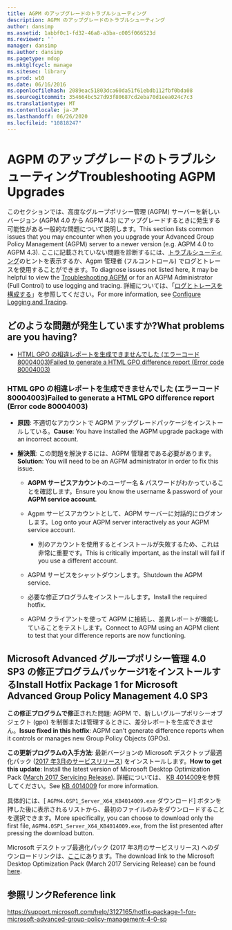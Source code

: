 ```yaml
---
title: AGPM のアップグレードのトラブルシューティング
description: AGPM のアップグレードのトラブルシューティング
author: dansimp
ms.assetid: 1abbf0c1-fd32-46a8-a3ba-c005f066523d
ms.reviewer: ''
manager: dansimp
ms.author: dansimp
ms.pagetype: mdop
ms.mktglfcycl: manage
ms.sitesec: library
ms.prod: w10
ms.date: 06/16/2016
ms.openlocfilehash: 2089eac51803dca60da51f61ebdb112fbf0bda08
ms.sourcegitcommit: 354664bc527d93f80687cd2eba70d1eea024c7c3
ms.translationtype: MT
ms.contentlocale: ja-JP
ms.lasthandoff: 06/26/2020
ms.locfileid: "10818247"
---
```

# <span data-ttu-id="96e40-103">AGPM のアップグレードのトラブルシューティング</span><span class="sxs-lookup"><span data-stu-id="96e40-103">Troubleshooting AGPM Upgrades</span></span>

<span data-ttu-id="96e40-104">このセクションでは、高度なグループポリシー管理 (AGPM) サーバーを新しいバージョン (AGPM 4.0 から AGPM 4.3) にアップグレードするときに発生する可能性がある一般的な問題について説明します。</span><span class="sxs-lookup"><span data-stu-id="96e40-104">This section lists common issues that you may encounter when you upgrade your Advanced Group Policy Management (AGPM) server to a newer version (e.g. AGPM 4.0 to AGPM 4.3).</span></span> <span data-ttu-id="96e40-105">ここに記載されていない問題を診断するには、[トラブルシューティング](troubleshooting-agpm-agpm40.md)のヒントを表示するか、Agpm 管理者 (フルコントロール) でログとトレースを使用することができます。</span><span class="sxs-lookup"><span data-stu-id="96e40-105">To diagnose issues not listed here, it may be helpful to view the [Troubleshooting AGPM](troubleshooting-agpm-agpm40.md) or for an AGPM Administrator (Full Control) to use logging and tracing.</span></span> <span data-ttu-id="96e40-106">詳細については、「[ログとトレースを構成する](configure-logging-and-tracing-agpm40.md)」を参照してください。</span><span class="sxs-lookup"><span data-stu-id="96e40-106">For more information, see [Configure Logging and Tracing](configure-logging-and-tracing-agpm40.md).</span></span>

## <span data-ttu-id="96e40-107">どのような問題が発生していますか?</span><span class="sxs-lookup"><span data-stu-id="96e40-107">What problems are you having?</span></span>

-   [<span data-ttu-id="96e40-108">HTML GPO の相違レポートを生成できませんでした (エラーコード 80004003)</span><span class="sxs-lookup"><span data-stu-id="96e40-108">Failed to generate a HTML GPO difference report (Error code 80004003)</span></span>](#bkmk-error-80004003)

### <a href="" id="bkmk-error-80004003"></a><span data-ttu-id="96e40-109">HTML GPO の相違レポートを生成できませんでした (エラーコード 80004003)</span><span class="sxs-lookup"><span data-stu-id="96e40-109">Failed to generate a HTML GPO difference report (Error code 80004003)</span></span>

-   <span data-ttu-id="96e40-110">**原因**: 不適切なアカウントで AGPM アップグレードパッケージをインストールしている。</span><span class="sxs-lookup"><span data-stu-id="96e40-110">**Cause**: You have installed the AGPM upgrade package with an incorrect account.</span></span>

-   <span data-ttu-id="96e40-111">**解決策**: この問題を解決するには、AGPM 管理者である必要があります。</span><span class="sxs-lookup"><span data-stu-id="96e40-111">**Solution**: You will need to be an AGPM administrator in order to fix this issue.</span></span>
    
    -   <span data-ttu-id="96e40-112">**AGPM サービスアカウント**のユーザー名 & パスワードがわかっていることを確認します。</span><span class="sxs-lookup"><span data-stu-id="96e40-112">Ensure you know the username & password of your **AGPM service account**.</span></span>

    -   <span data-ttu-id="96e40-113">Agpm サービスアカウントとして、AGPM サーバーに対話的にログオンします。</span><span class="sxs-lookup"><span data-stu-id="96e40-113">Log onto your AGPM server interactively as your AGPM service account.</span></span>
        
        -   <span data-ttu-id="96e40-114">別のアカウントを使用するとインストールが失敗するため、これは非常に重要です。</span><span class="sxs-lookup"><span data-stu-id="96e40-114">This is critically important, as the install will fail if you use a different account.</span></span>

    -   <span data-ttu-id="96e40-115">AGPM サービスをシャットダウンします。</span><span class="sxs-lookup"><span data-stu-id="96e40-115">Shutdown the AGPM service.</span></span>
    
    -   <span data-ttu-id="96e40-116">必要な修正プログラムをインストールします。</span><span class="sxs-lookup"><span data-stu-id="96e40-116">Install the required hotfix.</span></span>
    
    -   <span data-ttu-id="96e40-117">AGPM クライアントを使って AGPM に接続し、差異レポートが機能していることをテストします。</span><span class="sxs-lookup"><span data-stu-id="96e40-117">Connect to AGPM using an AGPM client to test that your difference reports are now functioning.</span></span>
    
## <span data-ttu-id="96e40-118">Microsoft Advanced グループポリシー管理 4.0 SP3 の修正プログラムパッケージ1をインストールする</span><span class="sxs-lookup"><span data-stu-id="96e40-118">Install Hotfix Package 1 for Microsoft Advanced Group Policy Management 4.0 SP3</span></span>
    
<span data-ttu-id="96e40-119">**この修正プログラムで修正**された問題: AGPM で、新しいグループポリシーオブジェクト (gpo) を制御または管理するときに、差分レポートを生成できません。</span><span class="sxs-lookup"><span data-stu-id="96e40-119">**Issue fixed in this hotfix**: AGPM can't generate difference reports when it controls or manages new Group Policy Objects (GPOs).</span></span>

<span data-ttu-id="96e40-120">**この更新プログラムの入手方法**: 最新バージョンの Microsoft デスクトップ最適化パック ([2017 年3月のサービスリリース](https://www.microsoft.com/download/details.aspx?id=54967)) をインストールします。</span><span class="sxs-lookup"><span data-stu-id="96e40-120">**How to get this update**: Install the latest version of Microsoft Desktop Optimization Pack ([March 2017 Servicing Release](https://www.microsoft.com/download/details.aspx?id=54967)).</span></span> <span data-ttu-id="96e40-121">詳細については、 [KB 4014009](https://support.microsoft.com/help/4014009/)を参照してください。</span><span class="sxs-lookup"><span data-stu-id="96e40-121">See [KB 4014009](https://support.microsoft.com/help/4014009/) for more information.</span></span>

<span data-ttu-id="96e40-122">具体的には、[ `AGPM4.0SP1_Server_X64_KB4014009.exe` ダウンロード] ボタンを押した後に表示されるリストから、最初のファイルのみをダウンロードすることを選択できます。</span><span class="sxs-lookup"><span data-stu-id="96e40-122">More specifically, you can choose to download only the first file, `AGPM4.0SP1_Server_X64_KB4014009.exe`, from the list presented after pressing the download button.</span></span>
      
<span data-ttu-id="96e40-123">Microsoft デスクトップ最適化パック (2017 年3月のサービスリリース) へのダウンロードリンクは、[ここ](https://www.microsoft.com/download/details.aspx?id=54967)にあります。</span><span class="sxs-lookup"><span data-stu-id="96e40-123">The download link to the Microsoft Desktop Optimization Pack (March 2017 Servicing Release) can be found [here](https://www.microsoft.com/download/details.aspx?id=54967).</span></span>
      
      
## <span data-ttu-id="96e40-124">参照リンク</span><span class="sxs-lookup"><span data-stu-id="96e40-124">Reference link</span></span>
https://support.microsoft.com/help/3127165/hotfix-package-1-for-microsoft-advanced-group-policy-management-4-0-sp
      
